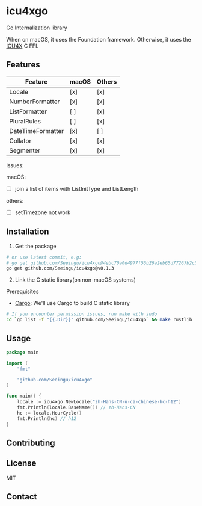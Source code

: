 # icu4xgo

Go Internalization library

When on macOS, it uses the Foundation framework.
Otherwise, it uses the [ICU4X](https://github.com/unicode-org/icu4x) C FFI.

## Features

| Feature           | macOS | Others |
| ----------------- | ----- | ------ |
| Locale            | [x]   | [x]    |
| NumberFormatter   | [x]   | [x]    |
| ListFormatter     | [ ]   | [x]    |
| PluralRules       | [ ]   | [x]    |
| DateTimeFormatter | [x]   | [ ]    |
| Collator          | [x]   | [x]    |
| Segmenter         | [x]   | [x]    |

Issues:

macOS:

- [ ] join a list of items with ListInitType and ListLength

others:

- [ ] setTimezone not work

## Installation

1. Get the package

```bash
# or use latest commit, e.g:
# go get github.com/Seeingu/icu4xgo@4ebc70a0d4977f56b26a2eb65d77267b2c57e8c4
go get github.com/Seeingu/icu4xgo@v0.1.3
```

2. Link the C static library(on non-macOS systems)

Prerequisites

- [Cargo](https://doc.rust-lang.org/cargo/getting-started/installation.html): We'll use Cargo to build C static library

```bash
# If you encounter permission issues, run make with sudo
cd `go list -f "{{.Dir}}" github.com/Seeingu/icu4xgo` && make rustlib
```

## Usage

```go
package main

import (
	"fmt"

	"github.com/Seeingu/icu4xgo"
)

func main() {
	locale := icu4xgo.NewLocale("zh-Hans-CN-u-ca-chinese-hc-h12")
	fmt.Println(locale.BaseName()) // zh-Hans-CN
	hc := locale.HourCycle()
	fmt.Println(hc) // h12
}
```

## Contributing

## License

MIT

## Contact
